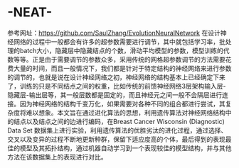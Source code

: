 # -NEAT-

参考网址：https://github.com/SaulZhang/EvolutionNeuralNetwork
在设计神经网络的过程中一般都会有许多的超参数需要进行调节，其中就包括学习率，批处理的batch大小，隐藏层中隐藏结点的个数，滑动平均模型的参数，模型训练的代数等等。正是由于需要调节的参数众多，采用传统的网格超参数调节的方法需要花费大量的时间，而且一般情况下，我们都是针对于特定结构的神经网络来进行参数的调节的，也就是说在设计神经网络之初，神经网络的结构基本上已经确定下来了，训练的只是不同结点之间的权重，比如传统的前馈神经网络3层架构输入层-隐藏层-输出层等，其一般层数都是固定的，而且神经元之间一般不会隔层进行连接。因为神经网络的结构千变万化，如果需要对各种不同的组合都进行尝试，其复杂度将难以想象。本文旨在通过进化算法的思想，利用遗传算法对神经网络结构中的结点以及结点之间的边进行编码，在Breast Cancer Wisconsin (Diagnostic) Data Set 数据集上进行实验，利用遗传算法的优胜劣汰的进化过程，通过选择、交叉以及变异的过程不断地更新种群，保留下适应度高的个体，最后得到的表现最佳的模型及其拓扑结构，通过机器自动学习到一个表现较佳的模型结构，并与其他方法在该数据集上的表现进行对比。
